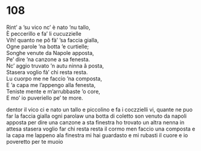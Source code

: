 # 108
  
Rint’ a ’su vico nc’ è nato ’nu tallo,  
È peccerillo e fa’ li cucuzzielle  
Vih! quanto ne pô fà’ ’sa faccia gialla,  
Ogne parole ’na botta ’e curtielle;  
Songhe venute da Napole apposta,  
Pe’ dire ’na canzone a sa fenesta.  
Nc’ aggio truvato ’n autu ninna â posta,  
Stasera voglio fà’ chi resta resta.  
Lu cuorpo me ne faccio ’na composta,  
E ’a capa me l’appengo alla fenesta,  
Teniste mente e m’arrubbaste ’o core,  
E mo’ io puveriello pe’ te more.

dentor il vico ci e nato un tallo
e piccolino e fa i coczzielli
vi, quante ne puo far la faccia gialla
ogni parolaw una botta di coletto
son venuto da napoli apposta
per dire una canzone a sta finestra
ho trovato un altra nenna in attesa
stasera voglio far chi resta resta
il cormo men faccio una composta
e la capa me lappeno ala finestra
mi hai guardasto e mi rubasti il cuore
e io poveretto per te muoio
